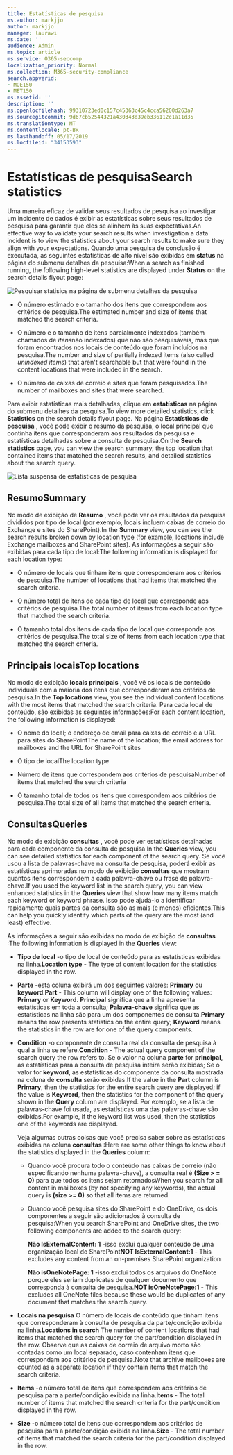 ```yaml
---
title: Estatísticas de pesquisa
ms.author: markjjo
author: markjjo
manager: laurawi
ms.date: ''
audience: Admin
ms.topic: article
ms.service: O365-seccomp
localization_priority: Normal
ms.collection: M365-security-compliance
search.appverid:
- MOE150
- MET150
ms.assetid: ''
description: ''
ms.openlocfilehash: 99310723ed0c157c45363c45c4cca56200d263a7
ms.sourcegitcommit: 9d67cb52544321a430343d39eb336112c1a11d35
ms.translationtype: MT
ms.contentlocale: pt-BR
ms.lasthandoff: 05/17/2019
ms.locfileid: "34153593"
---
```

# <a name="search-statistics"></a><span data-ttu-id="23178-102">Estatísticas de pesquisa</span><span class="sxs-lookup"><span data-stu-id="23178-102">Search statistics</span></span>

<span data-ttu-id="23178-103">Uma maneira eficaz de validar seus resultados de pesquisa ao investigar um incidente de dados é exibir as estatísticas sobre seus resultados de pesquisa para garantir que eles se alinhem às suas expectativas.</span><span class="sxs-lookup"><span data-stu-id="23178-103">An effective way to validate your search results when investigation a data incident is to view the statistics about your search results to make sure they align with your expectations.</span></span> <span data-ttu-id="23178-104">Quando uma pesquisa de conclusão é executada, as seguintes estatísticas de alto nível são exibidas em **status** na página do submenu detalhes da pesquisa:</span><span class="sxs-lookup"><span data-stu-id="23178-104">When a search as finished running, the following high-level statistics are displayed under **Status** on the search details flyout page:</span></span>

![Pesquisar statisics na página de submenu detalhes da pesquisa](../media/SearchDetailsFlyout.png)

- <span data-ttu-id="23178-106">O número estimado e o tamanho dos itens que correspondem aos critérios de pesquisa.</span><span class="sxs-lookup"><span data-stu-id="23178-106">The estimated number and size of items that matched the search criteria.</span></span>

- <span data-ttu-id="23178-107">O número e o tamanho de itens parcialmente indexados (também chamados de *itens*não indexados) que não são pesquisáveis, mas que foram encontrados nos locais de conteúdo que foram incluídos na pesquisa.</span><span class="sxs-lookup"><span data-stu-id="23178-107">The number and size of partially indexed items (also called *unindexed items*) that aren't searchable but that were found in the content locations that were included in the search.</span></span>

- <span data-ttu-id="23178-108">O número de caixas de correio e sites que foram pesquisados.</span><span class="sxs-lookup"><span data-stu-id="23178-108">The number of mailboxes and sites that were searched.</span></span>

<span data-ttu-id="23178-109">Para exibir estatísticas mais detalhadas, clique em **estatísticas** na página do submenu detalhes da pesquisa.</span><span class="sxs-lookup"><span data-stu-id="23178-109">To view more detailed statistics, click **Statistics** on the search details flyout page.</span></span> <span data-ttu-id="23178-110">Na página **Estatísticas de pesquisa** , você pode exibir o resumo da pesquisa, o local principal que continha itens que corresponderam aos resultados da pesquisa e estatísticas detalhadas sobre a consulta de pesquisa.</span><span class="sxs-lookup"><span data-stu-id="23178-110">On the **Search statistics** page, you can view the search summary, the top location that contained items that matched the search results, and detailed statistics about the search query.</span></span>

![Lista suspensa de estatísticas de pesquisa](../media/SearchStatisticsDropDownList.png)

## <a name="summary"></a><span data-ttu-id="23178-112">Resumo</span><span class="sxs-lookup"><span data-stu-id="23178-112">Summary</span></span>

<span data-ttu-id="23178-113">No modo de exibição de **Resumo** , você pode ver os resultados da pesquisa divididos por tipo de local (por exemplo, locais incluem caixas de correio do Exchange e sites do SharePoint).</span><span class="sxs-lookup"><span data-stu-id="23178-113">In the **Summary** view, you can see the search results broken down by location type (for example, locations include Exchange mailboxes and SharePoint sites).</span></span> <span data-ttu-id="23178-114">As informações a seguir são exibidas para cada tipo de local:</span><span class="sxs-lookup"><span data-stu-id="23178-114">The following information is displayed for each location type:</span></span>

- <span data-ttu-id="23178-115">O número de locais que tinham itens que corresponderam aos critérios de pesquisa.</span><span class="sxs-lookup"><span data-stu-id="23178-115">The number of locations that had items that matched the search criteria.</span></span>

- <span data-ttu-id="23178-116">O número total de itens de cada tipo de local que corresponde aos critérios de pesquisa.</span><span class="sxs-lookup"><span data-stu-id="23178-116">The total number of items from each location type that matched the search criteria.</span></span>

- <span data-ttu-id="23178-117">O tamanho total dos itens de cada tipo de local que corresponde aos critérios de pesquisa.</span><span class="sxs-lookup"><span data-stu-id="23178-117">The total size of items from each location type that matched the search criteria.</span></span>

## <a name="top-locations"></a><span data-ttu-id="23178-118">Principais locais</span><span class="sxs-lookup"><span data-stu-id="23178-118">Top locations</span></span>

<span data-ttu-id="23178-119">No modo de exibição **locais principais** , você vê os locais de conteúdo individuais com a maioria dos itens que corresponderam aos critérios de pesquisa.</span><span class="sxs-lookup"><span data-stu-id="23178-119">In the **Top locations** view, you see the individual content locations with the most items that matched the search criteria.</span></span> <span data-ttu-id="23178-120">Para cada local de conteúdo, são exibidas as seguintes informações:</span><span class="sxs-lookup"><span data-stu-id="23178-120">For each content location, the following information is displayed:</span></span>

- <span data-ttu-id="23178-121">O nome do local; o endereço de email para caixas de correio e a URL para sites do SharePoint</span><span class="sxs-lookup"><span data-stu-id="23178-121">The name of the location; the email address for mailboxes and the URL for SharePoint sites</span></span>

- <span data-ttu-id="23178-122">O tipo de local</span><span class="sxs-lookup"><span data-stu-id="23178-122">The location type</span></span>

- <span data-ttu-id="23178-123">Número de itens que correspondem aos critérios de pesquisa</span><span class="sxs-lookup"><span data-stu-id="23178-123">Number of items that matched the search criteria</span></span>

- <span data-ttu-id="23178-124">O tamanho total de todos os itens que correspondem aos critérios de pesquisa.</span><span class="sxs-lookup"><span data-stu-id="23178-124">The total size of all items that matched the search criteria.</span></span>

## <a name="queries"></a><span data-ttu-id="23178-125">Consultas</span><span class="sxs-lookup"><span data-stu-id="23178-125">Queries</span></span>

<span data-ttu-id="23178-126">No modo de exibição **consultas** , você pode ver estatísticas detalhadas para cada componente da consulta de pesquisa.</span><span class="sxs-lookup"><span data-stu-id="23178-126">In the **Queries** view, you can see detailed statistics for each component of the search query.</span></span> <span data-ttu-id="23178-127">Se você usou a lista de palavras-chave na consulta de pesquisa, poderá exibir as estatísticas aprimoradas no modo de exibição **consultas** que mostram quantos itens correspondem a cada palavra-chave ou frase de palavra-chave.</span><span class="sxs-lookup"><span data-stu-id="23178-127">If you used the keyword list in the search query, you can view enhanced statistics in the **Queries** view  that show how many items match each keyword or keyword phrase.</span></span> <span data-ttu-id="23178-128">Isso pode ajudá-lo a identificar rapidamente quais partes da consulta são as mais (e menos) eficientes.</span><span class="sxs-lookup"><span data-stu-id="23178-128">This can help you quickly identify which parts of the query are the most (and least) effective.</span></span> 

<span data-ttu-id="23178-129">As informações a seguir são exibidas no modo de exibição de **consultas** :</span><span class="sxs-lookup"><span data-stu-id="23178-129">The following information is displayed in the **Queries** view:</span></span>

 - <span data-ttu-id="23178-130">**Tipo de local** -o tipo de local de conteúdo para as estatísticas exibidas na linha.</span><span class="sxs-lookup"><span data-stu-id="23178-130">**Location type** - The type of content location for the statistics displayed in the row.</span></span>

- <span data-ttu-id="23178-131">**Parte** -esta coluna exibirá um dos seguintes valores: **Primary** ou **keyword**.</span><span class="sxs-lookup"><span data-stu-id="23178-131">**Part** - This column will display one of the following values: **Primary** or **Keyword**.</span></span> <span data-ttu-id="23178-132">**Principal** significa que a linha apresenta estatísticas em toda a consulta; **Palavra-chave** significa que as estatísticas na linha são para um dos componentes de consulta.</span><span class="sxs-lookup"><span data-stu-id="23178-132">**Primary** means the row presents statistics on the entire query; **Keyword** means the statistics in the row are for one of the query components.</span></span>

- <span data-ttu-id="23178-133">**Condition** -o componente de consulta real da consulta de pesquisa à qual a linha se refere.</span><span class="sxs-lookup"><span data-stu-id="23178-133">**Condition** - The actual query component of the search query the row refers to.</span></span> <span data-ttu-id="23178-134">Se o valor na coluna **parte** for **principal**, as estatísticas para a consulta de pesquisa inteira serão exibidas; Se o valor for **keyword**, as estatísticas do componente da consulta mostrada na coluna de **consulta** serão exibidas.</span><span class="sxs-lookup"><span data-stu-id="23178-134">If the value in the **Part** column is **Primary**, then the statistics for the entire search query are displayed; if the value is **Keyword**, then the statistics for the component of the query shown in the **Query** column are displayed.</span></span> <span data-ttu-id="23178-135">Por exemplo, se a lista de palavras-chave foi usada, as estatísticas uma das palavras-chave são exibidas.</span><span class="sxs-lookup"><span data-stu-id="23178-135">For example, if the keyword list was used, then the statistics one of the keywords are displayed.</span></span>

  <span data-ttu-id="23178-136">Veja algumas outras coisas que você precisa saber sobre as estatísticas exibidas na coluna **consultas** :</span><span class="sxs-lookup"><span data-stu-id="23178-136">Here are some other things to know about the statistics displayed in the **Queries** column:</span></span>
  
  - <span data-ttu-id="23178-137">Quando você procura todo o conteúdo nas caixas de correio (não especificando nenhuma palavra-chave), a consulta real é **(Size > = 0)** para que todos os itens sejam retornados</span><span class="sxs-lookup"><span data-stu-id="23178-137">When you search for all content in mailboxes (by not specifying any keywords), the actual query is **(size >= 0)** so that all items are returned</span></span>
  
  - <span data-ttu-id="23178-138">Quando você pesquisa sites do SharePoint e do OneDrive, os dois componentes a seguir são adicionados à consulta de pesquisa:</span><span class="sxs-lookup"><span data-stu-id="23178-138">When you search SharePoint and OneDrive sites, the two following components are added to the search query:</span></span>
    
    <span data-ttu-id="23178-139">**Não IsExternalContent: 1** -isso exclui qualquer conteúdo de uma organização local do SharePoint</span><span class="sxs-lookup"><span data-stu-id="23178-139">**NOT IsExternalContent:1** - This excludes any content from an on-premises SharePoint organization</span></span>
    
    <span data-ttu-id="23178-140">**Não isOneNotePage: 1** -isso exclui todos os arquivos do OneNote porque eles seriam duplicatas de qualquer documento que corresponda à consulta de pesquisa.</span><span class="sxs-lookup"><span data-stu-id="23178-140">**NOT isOneNotePage:1** - This excludes all OneNote files because these would be duplicates of any document that matches the search query.</span></span>

- <span data-ttu-id="23178-141">**Locais na pesquisa** O número de locais de conteúdo que tinham itens que corresponderam à consulta de pesquisa da parte/condição exibida na linha.</span><span class="sxs-lookup"><span data-stu-id="23178-141">**Locations in search** The number of content locations that had items that matched the search query for the part/condition displayed in the row.</span></span> <span data-ttu-id="23178-142">Observe que as caixas de correio de arquivo morto são contadas como um local separado, caso contenham itens que correspondam aos critérios de pesquisa.</span><span class="sxs-lookup"><span data-stu-id="23178-142">Note that archive mailboxes are counted as a separate location if they contain items that match the search criteria.</span></span>

- <span data-ttu-id="23178-143">**Items** -o número total de itens que correspondem aos critérios de pesquisa para a parte/condição exibida na linha.</span><span class="sxs-lookup"><span data-stu-id="23178-143">**Items** - The total number of items that matched the search criteria for the part/condition displayed in the row.</span></span>

- <span data-ttu-id="23178-144">**Size** -o número total de itens que correspondem aos critérios de pesquisa para a parte/condição exibida na linha.</span><span class="sxs-lookup"><span data-stu-id="23178-144">**Size** - The total number of items that matched the search criteria for the part/condition displayed in the row.</span></span>